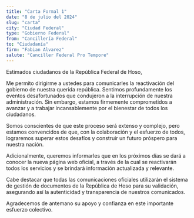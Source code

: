 ```yaml
---
title: "Carta Formal 1"
date: "8 de julio del 2024"
slug: "carta"
city: "Ciudad Federal"
type: "Gobierno Federal"
from: "Cancillería Federal"
to: "Ciudadanía"
firm: "Fabian Alvarez"
salute: "Canciller Federal Pro Tempore"
---
```


Estimados ciudadanos de la República Federal de Hoso,

Me permito dirigirme a ustedes para comunicarles la reactivación del gobierno de nuestra querida república. Sentimos profundamente los eventos desafortunados que condujeron a la interrupción de nuestra administración. Sin embargo, estamos firmemente comprometidos a avanzar y a trabajar incansablemente por el bienestar de todos los ciudadanos.

Somos conscientes de que este proceso será extenso y complejo, pero estamos convencidos de que, con la colaboración y el esfuerzo de todos, lograremos superar estos desafíos y construir un futuro próspero para nuestra nación.

Adicionalmente, queremos informarles que en los próximos días se dará a conocer la nueva página web oficial, a través de la cual se reactivarán todos los servicios y se brindará información actualizada y relevante.

Cabe destacar que todas las comunicaciones oficiales utilizarán el sistema de gestión de documentos de la República de Hoso para su validación, asegurando así la autenticidad y transparencia de nuestros comunicados.

Agradecemos de antemano su apoyo y confianza en este importante esfuerzo colectivo.
